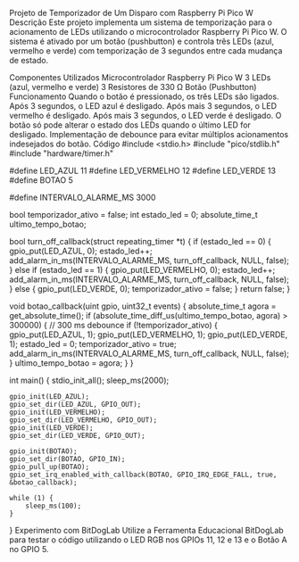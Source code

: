 Projeto de Temporizador de Um Disparo com Raspberry Pi Pico W
Descrição
Este projeto implementa um sistema de temporização para o acionamento de LEDs utilizando o microcontrolador Raspberry Pi Pico W. O sistema é ativado por um botão (pushbutton) e controla três LEDs (azul, vermelho e verde) com temporização de 3 segundos entre cada mudança de estado.

Componentes Utilizados
Microcontrolador Raspberry Pi Pico W
3 LEDs (azul, vermelho e verde)
3 Resistores de 330 Ω
Botão (Pushbutton)
Funcionamento
Quando o botão é pressionado, os três LEDs são ligados.
Após 3 segundos, o LED azul é desligado.
Após mais 3 segundos, o LED vermelho é desligado.
Após mais 3 segundos, o LED verde é desligado.
O botão só pode alterar o estado dos LEDs quando o último LED for desligado.
Implementação de debounce para evitar múltiplos acionamentos indesejados do botão.
Código
#include <stdio.h>
#include "pico/stdlib.h"
#include "hardware/timer.h"

#define LED_AZUL 11
#define LED_VERMELHO 12
#define LED_VERDE 13
#define BOTAO 5

#define INTERVALO_ALARME_MS 3000

bool temporizador_ativo = false;
int estado_led = 0;
absolute_time_t ultimo_tempo_botao;

bool turn_off_callback(struct repeating_timer *t) {
    if (estado_led == 0) {
        gpio_put(LED_AZUL, 0);
        estado_led++;
        add_alarm_in_ms(INTERVALO_ALARME_MS, turn_off_callback, NULL, false);
    } else if (estado_led == 1) {
        gpio_put(LED_VERMELHO, 0);
        estado_led++;
        add_alarm_in_ms(INTERVALO_ALARME_MS, turn_off_callback, NULL, false);
    } else {
        gpio_put(LED_VERDE, 0);
        temporizador_ativo = false;
    }
    return false;
}

void botao_callback(uint gpio, uint32_t events) {
    absolute_time_t agora = get_absolute_time();
    if (absolute_time_diff_us(ultimo_tempo_botao, agora) > 300000) { // 300 ms debounce
        if (!temporizador_ativo) {
            gpio_put(LED_AZUL, 1);
            gpio_put(LED_VERMELHO, 1);
            gpio_put(LED_VERDE, 1);
            estado_led = 0;
            temporizador_ativo = true;
            add_alarm_in_ms(INTERVALO_ALARME_MS, turn_off_callback, NULL, false);
        }
        ultimo_tempo_botao = agora;
    }
}

int main() {
    stdio_init_all();
    sleep_ms(2000);

    gpio_init(LED_AZUL);
    gpio_set_dir(LED_AZUL, GPIO_OUT);
    gpio_init(LED_VERMELHO);
    gpio_set_dir(LED_VERMELHO, GPIO_OUT);
    gpio_init(LED_VERDE);
    gpio_set_dir(LED_VERDE, GPIO_OUT);

    gpio_init(BOTAO);
    gpio_set_dir(BOTAO, GPIO_IN);
    gpio_pull_up(BOTAO);
    gpio_set_irq_enabled_with_callback(BOTAO, GPIO_IRQ_EDGE_FALL, true, &botao_callback);

    while (1) {
        sleep_ms(100);
    }
}
Experimento com BitDogLab
Utilize a Ferramenta Educacional BitDogLab para testar o código utilizando o LED RGB nos GPIOs 11, 12 e 13 e o Botão A no GPIO 5.